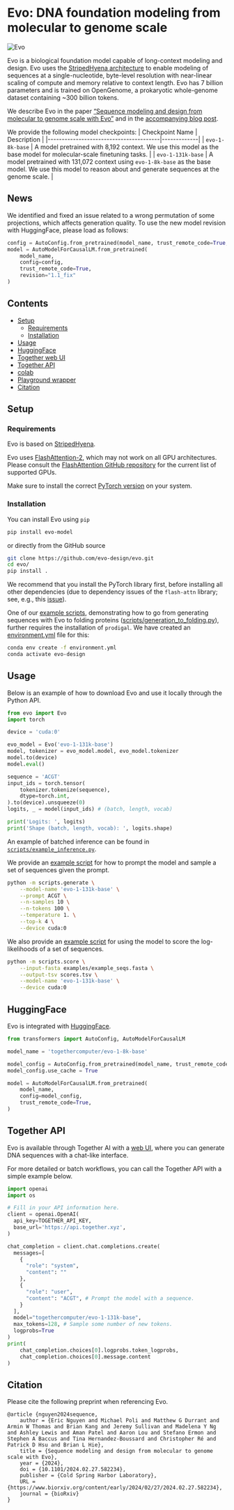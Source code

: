 # Evo: DNA foundation modeling from molecular to genome scale

![Evo](evo.jpg)

Evo is a biological foundation model capable of long-context modeling and design.
Evo uses the [StripedHyena architecture](https://github.com/togethercomputer/stripedhyena) to enable modeling of sequences at a single-nucleotide, byte-level resolution with near-linear scaling of compute and memory relative to context length.
Evo has 7 billion parameters and is trained on OpenGenome, a prokaryotic whole-genome dataset containing ~300 billion tokens.

We describe Evo in the paper [“Sequence modeling and design from molecular to genome scale with Evo”](https://www.biorxiv.org/content/10.1101/2024.02.27.582234v1) and in the [accompanying blog post](https://arcinstitute.org/news/blog/evo).

We provide the following model checkpoints:
| Checkpoint Name                        | Description |
|----------------------------------------|-------------|
| `evo-1-8k-base`     | A model pretrained with 8,192 context. We use this model as the base model for molecular-scale finetuning tasks. |
| `evo-1-131k-base`   | A model pretrained with 131,072 context using `evo-1-8k-base` as the base model. We use this model to reason about and generate sequences at the genome scale. |

## News


We identified and fixed an issue related to a wrong permutation of some projections, which affects generation quality. To use the new model revision with HuggingFace, please load as follows:
```python
config = AutoConfig.from_pretrained(model_name, trust_remote_code=True, revision="1.1_fix")
model = AutoModelForCausalLM.from_pretrained(
    model_name,
    config=config,
    trust_remote_code=True,
    revision="1.1_fix"
)
```

## Contents

- [Setup](#setup)
  - [Requirements](#requirements)
  - [Installation](#installation)
- [Usage](#usage)
- [HuggingFace](#huggingface)
- [Together web UI](https://api.together.xyz/playground/language/togethercomputer/evo-1-131k-base)
- [Together API](#together-api)
- [colab](https://colab.research.google.com/github/evo-design/evo/blob/main/scripts/hello_evo.ipynb)
- [Playground wrapper](https://evo.nitro.bio/)
- [Citation](#citation)

## Setup

### Requirements

Evo is based on [StripedHyena](https://github.com/togethercomputer/stripedhyena/tree/main).

Evo uses [FlashAttention-2](https://github.com/Dao-AILab/flash-attention), which may not work on all GPU architectures.
Please consult the [FlashAttention GitHub repository](https://github.com/Dao-AILab/flash-attention#installation-and-features) for the current list of supported GPUs.

Make sure to install the correct [PyTorch version](https://pytorch.org/) on your system.

### Installation

You can install Evo using `pip`
```bash
pip install evo-model
```
or directly from the GitHub source
```bash
git clone https://github.com/evo-design/evo.git
cd evo/
pip install .
```

We recommend that you install the PyTorch library first, before installing all other dependencies (due to dependency issues of the `flash-attn` library; see, e.g., this [issue](https://github.com/Dao-AILab/flash-attention/issues/246)).

One of our [example scripts](scripts/), demonstrating how to go from generating sequences with Evo to folding proteins ([scripts/generation_to_folding.py](scripts/generation_to_folding.py)), further requires the installation of `prodigal`. We have created an [environment.yml](environment.yml) file for this:

```bash
conda env create -f environment.yml
conda activate evo-design
```

## Usage

Below is an example of how to download Evo and use it locally through the Python API.
```python
from evo import Evo
import torch

device = 'cuda:0'

evo_model = Evo('evo-1-131k-base')
model, tokenizer = evo_model.model, evo_model.tokenizer
model.to(device)
model.eval()

sequence = 'ACGT'
input_ids = torch.tensor(
    tokenizer.tokenize(sequence),
    dtype=torch.int,
).to(device).unsqueeze(0)
logits, _ = model(input_ids) # (batch, length, vocab)

print('Logits: ', logits)
print('Shape (batch, length, vocab): ', logits.shape)
```
An example of batched inference can be found in [`scripts/example_inference.py`](scripts/example_inference.py).

We provide an [example script](scripts/generate.py) for how to prompt the model and sample a set of sequences given the prompt.
```bash
python -m scripts.generate \
    --model-name 'evo-1-131k-base' \
    --prompt ACGT \
    --n-samples 10 \
    --n-tokens 100 \
    --temperature 1. \
    --top-k 4 \
    --device cuda:0
```

We also provide an [example script](scripts/score.py) for using the model to score the log-likelihoods of a set of sequences.
```bash
python -m scripts.score \
    --input-fasta examples/example_seqs.fasta \
    --output-tsv scores.tsv \
    --model-name 'evo-1-131k-base' \
    --device cuda:0
```

## HuggingFace

Evo is integrated with [HuggingFace](https://huggingface.co/togethercomputer/evo-1-131k-base).
```python
from transformers import AutoConfig, AutoModelForCausalLM

model_name = 'togethercomputer/evo-1-8k-base'

model_config = AutoConfig.from_pretrained(model_name, trust_remote_code=True)
model_config.use_cache = True

model = AutoModelForCausalLM.from_pretrained(
    model_name,
    config=model_config,
    trust_remote_code=True,
)
```


## Together API

Evo is available through Together AI with a [web UI](https://api.together.xyz/playground/language/togethercomputer/evo-1-131k-base), where you can generate DNA sequences with a chat-like interface.

For more detailed or batch workflows, you can call the Together API with a simple example below.


```python
import openai
import os

# Fill in your API information here.
client = openai.OpenAI(
  api_key=TOGETHER_API_KEY,
  base_url='https://api.together.xyz',
)

chat_completion = client.chat.completions.create(
  messages=[
    {
      "role": "system",
      "content": ""
    },
    {
      "role": "user",
      "content": "ACGT", # Prompt the model with a sequence.
    }
  ],
  model="togethercomputer/evo-1-131k-base",
  max_tokens=128, # Sample some number of new tokens.
  logprobs=True
)
print(
    chat_completion.choices[0].logprobs.token_logprobs,
    chat_completion.choices[0].message.content
)
```

## Citation

Please cite the following preprint when referencing Evo.

```
@article {nguyen2024sequence,
    author = {Eric Nguyen and Michael Poli and Matthew G Durrant and Armin W Thomas and Brian Kang and Jeremy Sullivan and Madelena Y Ng and Ashley Lewis and Aman Patel and Aaron Lou and Stefano Ermon and Stephen A Baccus and Tina Hernandez-Boussard and Christopher Ré and Patrick D Hsu and Brian L Hie},
    title = {Sequence modeling and design from molecular to genome scale with Evo},
    year = {2024},
    doi = {10.1101/2024.02.27.582234},
    publisher = {Cold Spring Harbor Laboratory},
    URL = {https://www.biorxiv.org/content/early/2024/02/27/2024.02.27.582234},
    journal = {bioRxiv}
}
```
